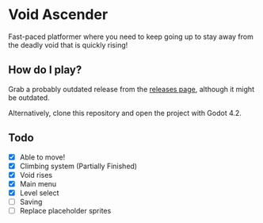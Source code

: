 # Void Ascender
Fast-paced platformer where you need to keep going up to stay away from the deadly void that is quickly rising!

## How do I play?
Grab a probably outdated release from the [releases page](https://github.com/StormLight14/void-ascender/releases), although it might be outdated.

Alternatively, clone this repository and open the project with Godot 4.2.

## Todo
- [x] Able to move!
- [x] Climbing system (Partially Finished)
- [x] Void rises
- [x] Main menu
- [x] Level select
- [ ] Saving
- [ ] Replace placeholder sprites
